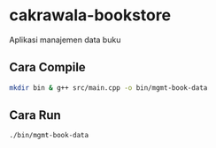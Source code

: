 # cakrawala-bookstore
Aplikasi manajemen data buku
## Cara Compile
```bash
mkdir bin & g++ src/main.cpp -o bin/mgmt-book-data
```
## Cara Run
```bash
./bin/mgmt-book-data
```
